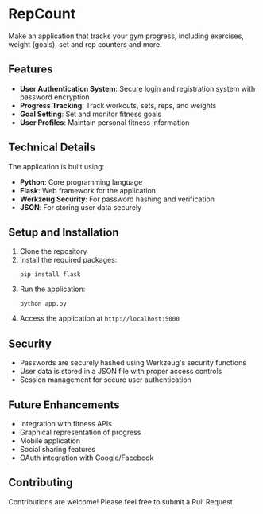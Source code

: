 # RepCount
Make an application that tracks your gym progress, including exercises, weight (goals), set and rep counters and more.

## Features

- **User Authentication System**: Secure login and registration system with password encryption
- **Progress Tracking**: Track workouts, sets, reps, and weights
- **Goal Setting**: Set and monitor fitness goals
- **User Profiles**: Maintain personal fitness information

## Technical Details

The application is built using:
- **Python**: Core programming language
- **Flask**: Web framework for the application
- **Werkzeug Security**: For password hashing and verification
- **JSON**: For storing user data securely

## Setup and Installation

1. Clone the repository
2. Install the required packages:
   ```
   pip install flask
   ```
3. Run the application:
   ```
   python app.py
   ```
4. Access the application at `http://localhost:5000`

## Security

- Passwords are securely hashed using Werkzeug's security functions
- User data is stored in a JSON file with proper access controls
- Session management for secure user authentication

## Future Enhancements

- Integration with fitness APIs
- Graphical representation of progress
- Mobile application
- Social sharing features
- OAuth integration with Google/Facebook

## Contributing

Contributions are welcome! Please feel free to submit a Pull Request.
